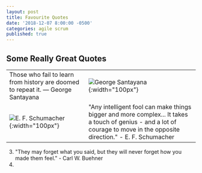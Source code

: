 ```yaml
---
layout: post
title: Favourite Quotes
date: '2018-12-07 8:00:00 -0500'
categories: agile scrum
published: true
---
```

## Some Really Great Quotes

|   |   |
| ------------- | ------------- |
| Those who fail to learn from history are doomed to repeat it. ― George Santayana  | ![George Santayana]({{site.baseurl}}/assets/george_santayana.jpg){:width="100px"} |
| ![E. F. Schumacher]({{site.baseurl}}/assets/schumacher.jpg){:width="100px"} | "Any intelligent fool can make things bigger and more complex... It takes a touch of genius - and a lot of courage to move in the opposite direction." - E. F. Schumacher  |





3. "They may forget what you said, but they will never forget how you made them feel." - Carl W. Buehner
4.

